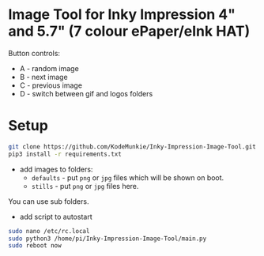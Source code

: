 # Image Tool for Inky Impression 4" and 5.7" (7 colour ePaper/eInk HAT)

Button controls:
* A - random image
* B - next image
* C - previous image
* D - switch between gif and logos folders

# Setup
````bash
git clone https://github.com/KodeMunkie/Inky-Impression-Image-Tool.git
pip3 install -r requirements.txt
````
* add images to folders:
  * `defaults` -  put `png` or `jpg` files which will be shown on boot.
  * `stills` - put `png` or `jpg` files here.

You can use sub folders.

* add script to autostart
````bash
sudo nano /etc/rc.local
sudo python3 /home/pi/Inky-Impression-Image-Tool/main.py
sudo reboot now
````

